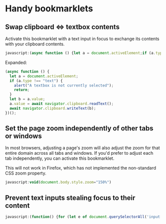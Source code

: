 # Handy bookmarklets

## Swap clipboard <=> textbox contents

Activate this bookmarklet with a text input in focus to exchange its contents with your clipboard contents.

```javascript
javascript:(async function () {let a = document.activeElement;if (a.type !== "text") {alert("A textbox is not currently selected");return;}let b = a.value;a.value = await navigator.clipboard.readText();await navigator.clipboard.writeText(b);})();
```

Expanded:

```javascript
(async function () {
  let a = document.activeElement;
  if (a.type !== "text") {
    alert("A textbox is not currently selected");
    return;
  }
  let b = a.value;
  a.value = await navigator.clipboard.readText();
  await navigator.clipboard.writeText(b);
})();
```

## Set the page zoom independently of other tabs or windows

In most browsers, adjusting a page's zoom will also adjust the zoom for that entire domain across all tabs and windows. If you'd prefer to adjust each tab independently, you can activate this bookmarklet.

This will not work in Firefox, which has not implemented the non-standard CSS zoom property.

```javascript
javascript:void(document.body.style.zoom="150%")
```

## Prevent text inputs stealing focus to their content

```javascript
javascript:(function() {for (let e of document.querySelectorAll('input[type="text"]')) { e.onclick = null;}})()
```


